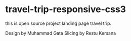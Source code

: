 # travel-trip-responsive-css3
this is open source project landing page travel trip.

Design by Muhammad Gata
Slicing by Restu Kersana
